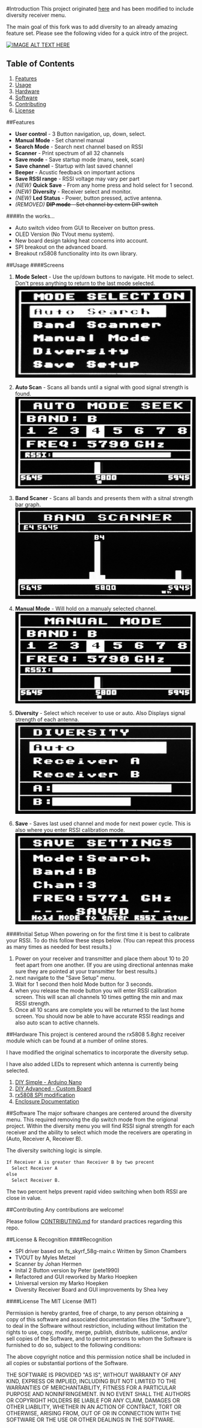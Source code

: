 #Introduction
This project originated [here](https://code.google.com/p/rx5808-pro/) and has been modified to include diversity receiver menu.

The main goal of this fork was to add diversity to an already amazing feature set. Please see the following video for a quick intro of the project.

[![IMAGE ALT TEXT HERE](http://img.youtube.com/vi/NwnQCUikqvI/0.jpg)](http://www.youtube.com/watch?v=NwnQCUikqvI)

## Table of Contents
1. [Features](#features)
2. [Usage](#usage)
3. [Hardware](#hardware)
4. [Software](#software)
5. [Contributing](#contributing)
6. [License](#license)


##Features
- **User control** - 3 Button navigation, up, down, select.
- **Manual Mode** - Set channel manual
- **Search Mode** - Search next channel based on RSSI
- **Scanner** - Print spectrum of all 32 channels
- **Save mode** - Save startup mode (manu, seek, scan)
- **Save channel** - Startup with last saved channel
- **Beeper** - Acustic feedback on important actions
- **Save RSSI range** - RSSI voltage may vary per part
- *(NEW)* **Quick Save** - From any home press and hold select for 1 second.
- *(NEW)* **Diversity** - Receiver select and monitor.
- *(NEW)* **Led Status** - Power, button pressed, active antenna.
- *(REMOVED)* ~~**DIP mode** - Set channel by extern DIP switch~~

####In the works...
- Auto switch video from GUI to Receiver on button press.
- OLED Version (No TVout menu system).
- New board design taking heat concerns into account.
- SPI breakout on the advanced board.
- Breakout rx5808 functionality into its own library.

##Usage
####Screens

1. **Mode Select** - Use the up/down buttons to navigate. Hit mode to select. Don't press anything to return to the last mode selected. ![alt text](docs/img/screen-menu.png "Mode Select")

2. **Auto Scan** - Scans all bands until a signal with good signal strength is found. ![alt text](docs/img/screen-auto-scan.png "Auto Scan")

4. **Band Scaner** - Scans all bands and presents them with a sitnal strength bar graph. ![alt text](docs/img/screen-band-scan.png "Band Scaner")

3. **Manual Mode** - Will hold on a manualy selected channel. ![alt text](docs/img/screen-manual.png "Manual Mode")

5. **Diversity** - Select which receiver to use or auto. Also Displays signal strength of each antenna. ![alt text](docs/img/screen-diversity.png "Diversity")

6. **Save** - Saves last used channel and mode for next power cycle. This is also where you enter RSSI calibration mode. ![alt text](docs/img/screen-save.png "Save")

####Initial Setup
When powering on for the first time it is best to calibrate your RSSI. To do this follow these steps below. (You can repeat this process as many times as needed for best results.)

1. Power on your receiver and transmitter and place them about 10 to 20 feet apart from one another. (If you are using directional antennas make sure they are pointed at your transmitter for best results.)
2. next navigate to the "Save Setup" menu.
3. Wait for 1 second then hold Mode button for 3 seconds.
4. when you release the mode button you will enter RSSI calibration screen. This will scan all channels 10 times getting the min and max RSSI strength.
5. Once all 10 scans are complete you will be returned to the last home screen. You should now be able to have accurate RSSI readings and also auto scan to active channels.

##Hardware
This project is centered around the rx5808 5.8ghz receiver module which can be found at a number of online stores.

I have modified the original schematics to incorporate the diversity setup.

I have also added LEDs to represent which antenna is currently being selected.

1. [DIY Simple - Arduino Nano](/docs/diy-arduino-nano.md)
2. [DIY Advanced - Custom Board](/docs/diy-custom-board.md)
3. [rx5808 SPI modification](/docs/rx5808-spi-mod.md)
4. [Enclosure Documentation](/docs/enclosure.md)

##Software
The major software changes are centered around the diversity menu. This required removing the dip switch mode from the origional project. Within the diversity menu you will find RSSI signal strength for each receiver and the ability to select which mode the receivers are operating in (Auto, Receiver A, Receiver B).

The diversity switching logic is simple.
```
If Receiver A is greater than Receiver B by two precent
  Select Receiver A
else
  Select Receiver B.
```

The two percent helps prevent rapid video switching when both RSSI are close in value.

##Contributing
Any contributions are welcome!

Please follow [CONTRIBUTING.md](CONTRIBUTING.md) for standard practices regarding this repo.

##License & Recognition
####Recognition
- SPI driver based on fs_skyrf_58g-main.c Written by Simon Chambers
- TVOUT by Myles Metzel
- Scanner by Johan Hermen
- Inital 2 Button version by Peter (pete1990)
- Refactored and GUI reworked by Marko Hoepken
- Universal version my Marko Hoepken
- Diversity Receiver Board and GUI improvements by Shea Ivey

####License
The MIT License (MIT)

Permission is hereby granted, free of charge, to any person obtaining a copy
of this software and associated documentation files (the "Software"), to deal
in the Software without restriction, including without limitation the rights
to use, copy, modify, merge, publish, distribute, sublicense, and/or sell
copies of the Software, and to permit persons to whom the Software is
furnished to do so, subject to the following conditions:

The above copyright notice and this permission notice shall be included in all
copies or substantial portions of the Software.

THE SOFTWARE IS PROVIDED "AS IS", WITHOUT WARRANTY OF ANY KIND, EXPRESS OR
IMPLIED, INCLUDING BUT NOT LIMITED TO THE WARRANTIES OF MERCHANTABILITY,
FITNESS FOR A PARTICULAR PURPOSE AND NONINFRINGEMENT. IN NO EVENT SHALL THE
AUTHORS OR COPYRIGHT HOLDERS BE LIABLE FOR ANY CLAIM, DAMAGES OR OTHER
LIABILITY, WHETHER IN AN ACTION OF CONTRACT, TORT OR OTHERWISE, ARISING FROM,
OUT OF OR IN CONNECTION WITH THE SOFTWARE OR THE USE OR OTHER DEALINGS IN THE
SOFTWARE.
